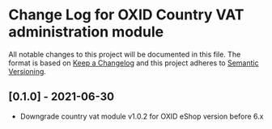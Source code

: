 # Change Log for OXID Country VAT administration module

All notable changes to this project will be documented in this file.
The format is based on [Keep a Changelog](http://keepachangelog.com/)
and this project adheres to [Semantic Versioning](http://semver.org/).

## [0.1.0] - 2021-06-30
- Downgrade country vat module v1.0.2 for OXID eShop version before 6.x 

